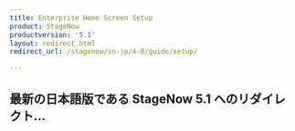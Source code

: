 ```yaml
---
title: Enterprise Home Screen Setup
product: StageNow
productversion: '5.1'
layout: redirect.html
redirect_url: /stagenow/sn-jp/4-0/guide/setup/

---
```


## 最新の日本語版である StageNow 5.1 へのリダイレクト...

